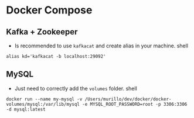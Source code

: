 # Docker Compose

## Kafka + Zookeeper
- Is recommended to use `kafkacat` and create alias in your machine.
shell
```
alias kd='kafkacat -b localhost:29092'
```

## MySQL
- Just need to correctly add the `volumes` folder.
shell
```
docker run --name my-mysql -v /Users/murillo/dev/docker/docker-volumes/mysql:/var/lib/mysql -e MYSQL_ROOT_PASSWORD=root -p 3306:3306 -d mysql:latest
```